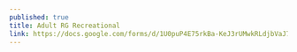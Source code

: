 ```yaml
---
published: true
title: Adult RG Recreational
link: https://docs.google.com/forms/d/1U0puP4E75rkBa-KeJ3rUMwkRLdjbVaJ7d_M98h1krO8
---
```

